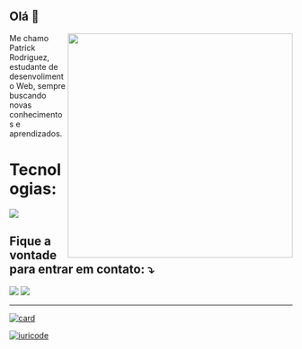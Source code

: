 ## Olá 👋

<img src="https://raw.githubusercontent.com/MicaelliMedeiros/micaellimedeiros/master/image/computer-illustration.png" min-width="400px" max-width="400px" width="400px" align="right">

<p align="left"> 
 Me chamo Patrick Rodriguez, estudante de desenvolimento Web, sempre buscando novas conhecimentos e aprendizados.
</p>

<p align="left">
 <h1>Tecnologias: </h1>
    <a href="https://skillicons.dev">
     <img src="https://skillicons.dev/icons?i=git,html,css,javascript,react,angular,nodejs" />
  </a>
</p>

<p align="left">
  <h2>Fique a vontade para entrar em contato: ⤵️</h2>
</p>

<p align="left">
  <a href="patrickrodriguez2002@outlook" alt="Outlook" target="_blank">
  <img src="https://img.shields.io/badge/-Gmail-FF0000?style=flat-square&labelColor=FF0000&logo=gmail&logoColor=white&link=wagnergoulart.itj@gmail.com" /></a>

  <a href="https://www.linkedin.com/in/wagner-goulart" alt="LinkedIn" target="_blank">
  <img src="https://img.shields.io/badge/-Linkedin-0e76a8?style=flat-square&logo=Linkedin&logoColor=white&link=https://www.linkedin.com/in/wagner-goulart" /></a>
</p>
<hr>

[![card](https://github-readme-stats.vercel.app/api?username=Wagner-Goulart&theme=tokyonight&show_icons=true&hide_title=true)](https://github.com/anuraghazra/github-readme-stats)

[![iuricode](https://github-readme-stats.vercel.app/api/top-langs/?username=Wagner-Goulart&layout=donut&theme=tokyonight&hide_title=true)](https://github.com/anuraghazra/github-readme-stats)
